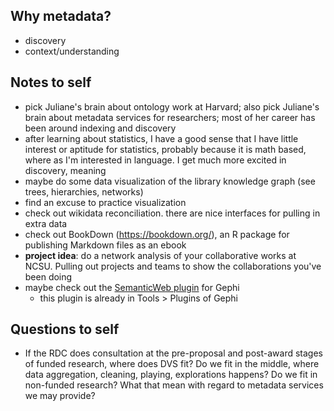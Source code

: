 ## Why metadata?

- discovery
- context/understanding

## Notes to self

- pick Juliane's brain about ontology work at Harvard; also pick Juliane's brain about metadata services for researchers; most of her career has been around indexing and discovery
- after learning about statistics, I have a good sense that I have little interest or aptitude for statistics, probably because it is math based, where as I'm interested in language. I get much more excited in discovery, meaning
- maybe do some data visualization of the library knowledge graph (see trees, hierarchies, networks)
- find an excuse to practice visualization
- check out wikidata reconciliation. there are nice interfaces for pulling in extra data
- check out BookDown (https://bookdown.org/), an R package for publishing Markdown files as an ebook
- **project idea**: do a network analysis of your collaborative works at NCSU. Pulling out projects and teams to show the collaborations you've been doing
- maybe check out the [SemanticWeb plugin](https://github.com/gephi/gephi/wiki/SemanticWebImport) for Gephi
  - this plugin is already in Tools > Plugins of Gephi

## Questions to self

- If the RDC does consultation at the pre-proposal and post-award stages of funded research, where does DVS fit? Do we fit in the middle, where data aggregation, cleaning, playing, explorations happens? Do we fit in non-funded research? What that mean with regard to metadata services we may provide?
